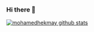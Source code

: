 ### Hi there 👋

<!--
**mohamedhekmay/mohamedhekmay** is a ✨ _special_ ✨ repository because its `README.md` (this file) appears on your GitHub profile.

Here are some ideas to get you started:

- 🔭 I’m currently working on ...
- 🌱 I’m currently learning ...
- 👯 I’m looking to collaborate on ...
- 🤔 I’m looking for help with ...
- 💬 Ask me about ...
- 📫 How to reach me: ...
- 😄 Pronouns: ...
- ⚡ Fun fact: ...
-->

 <a href="https://github.com/Mohamed-Tarrad"><img align="center" src="https://github-readme-stats.vercel.app/api?username=
mohamedhekmay&show_icons=true&include_all_commits=true&theme=buefy&hide_border=true" alt="
mohamedhekmay github stats" /></a> 
